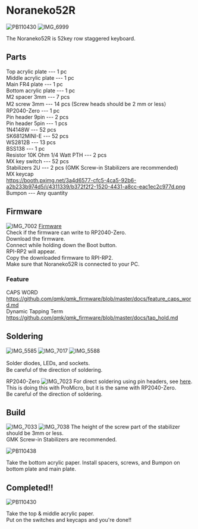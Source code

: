 # Noraneko52R  
![PB110430](https://user-images.githubusercontent.com/5214078/201295075-e99c6a70-d4bb-47fc-9ccd-e66670a932c6.JPG)
![IMG_6999](https://user-images.githubusercontent.com/5214078/201291565-f790acc7-9356-43f2-b572-b1f4afc4b3d8.jpeg)

The Noraneko52R is 52key row staggered keyboard.  

## Parts  

Top acrylic plate --- 1 pc  
Middle acrylic plate --- 1 pc   
Main FR4 plate --- 1 pc   
Bottom acrylic plate --- 1 pc   
M2 spacer 3mm --- 7 pcs  
M2 screw 3mm --- 14 pcs  (Screw heads should be 2 mm or less）  
RP2040-Zero --- 1 pc  
Pin header 9pin --- 2 pcs   
Pin header 5pin --- 1 pcs  
1N4148W --- 52 pcs  
SK6812MINI-E --- 52 pcs  
WS2812B --- 13 pcs  
BSS138 --- 1 pc  
Resistor 10K Ohm 1/4 Watt PTH --- 2 pcs  
MX key switch --- 52 pcs  
Stabilizers 2U --- 2 pcs (GMK Screw-in Stabilizers are recommended)   
MX keycap    
https://booth.pximg.net/3a4d6577-cfc5-4ca5-92b6-a2b233b974d5/i/4311339/b372f2f2-1520-4431-a8cc-eac1ec2c977d.png   
Bumpon --- Any quantity 

## Firmware
![IMG_7002](https://user-images.githubusercontent.com/5214078/201300486-a19fce27-7261-4fac-a14e-f837b712de54.jpeg)
[Firmware](https://github.com/darakuneko/Noraneko/raw/main/noraneko52r/v1.0/firmware/noraneko52r.uf2)  
Check if the firmware can write to RP2040-Zero.  
Download the firmware.   
Connect while holding down the Boot button.  
RPI-RP2 will appear.  
Copy the downloaded firmware to RPI-RP2.  
Make sure that Noraneko52R is connected to your PC.

### Feature
CAPS WORD  
https://github.com/qmk/qmk_firmware/blob/master/docs/feature_caps_word.md   
Dynamic Tapping Term   
https://github.com/qmk/qmk_firmware/blob/master/docs/tap_hold.md  

## Soldering

![IMG_5585](https://user-images.githubusercontent.com/5214078/196370976-1ae8f0df-43c9-4802-8a62-8c840f756a45.png)
![IMG_7017](https://user-images.githubusercontent.com/5214078/201293813-f836e7c0-ed6d-4031-ab17-09eea528efa6.jpg)
![IMG_5588](https://user-images.githubusercontent.com/5214078/196371378-a40fc202-53ea-49b4-a9e6-ca88323a2bc1.png)

Solder diodes, LEDs, and sockets.　  
Be careful of the direction of soldering.

RP2040-Zero
![IMG_7023](https://user-images.githubusercontent.com/5214078/201294180-8c683e09-8754-45ca-b107-74b136b59aa8.jpeg)
For direct soldering using pin headers, see [here](https://kbdbuild.vercel.app/blog/yamada_pro_micro).  
This is doing this with ProMicro, but it is the same with RP2040-Zero.   
Be careful of the direction of soldering.  

## Build
![IMG_7033](https://user-images.githubusercontent.com/5214078/201295860-cec679b7-a68d-4809-afed-8b592c872d7a.jpeg)
![IMG_7038](https://user-images.githubusercontent.com/5214078/201295876-89cb34b2-e620-4aa9-8709-bc26b164d308.jpg)
The height of the screw part of the stabilizer should be 3mm or less.   
GMK Screw-in Stabilizers are recommended.   

![PB110438](https://user-images.githubusercontent.com/5214078/201294992-04c312f4-3235-4173-a979-cbceb61ba204.JPG)

Take the bottom acrylic paper.
Install spacers, screws, and Bumpon on bottom plate and main plate.

## Completed!!
![PB110430](https://user-images.githubusercontent.com/5214078/201295075-e99c6a70-d4bb-47fc-9ccd-e66670a932c6.JPG)

Take the top & middle acrylic paper.  
Put on the switches and keycaps and you're done!!

